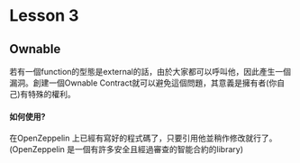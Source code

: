 # Lesson 3
## Ownable
若有一個function的型態是external的話，由於大家都可以呼叫他，因此產生一個漏洞。創建一個Ownable Contract就可以避免這個問題，其意義是擁有者(你自己)有特殊的權利。
#### 如何使用?
在OpenZeppelin 上已經有寫好的程式碼了，只要引用他並稍作修改就行了。(OpenZeppelin 是一個有許多安全且經過審查的智能合約的library)
